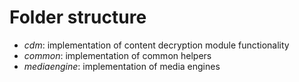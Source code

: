 # Folder structure 
* *cdm*: implementation of content decryption module functionality
* *common*: implementation of common helpers
* *mediaengine*: implementation of media engines 